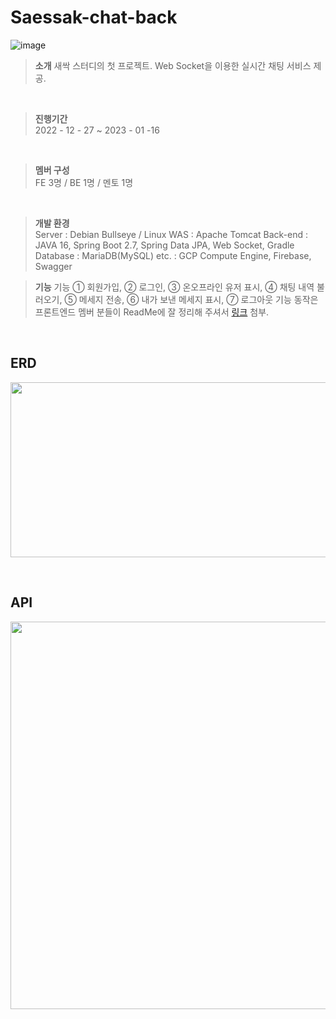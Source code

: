 # Saessak-chat-back

![image](https://github.com/saessak-study/saessak-chat-back/assets/115124708/6920db83-9568-4e64-90a2-eb6bb75ad2e6)


> **소개**
> 새싹 스터디의 첫 프로젝트. 
> Web Socket을 이용한 실시간 채팅 서비스 제공.  


<br>

> **진행기간**  
> 2022 - 12 - 27 ~ 2023 - 01 -16

<br>

> **멤버 구성**  
> FE 3명 / BE 1명 / 멘토 1명

<br>

> **개발 환경**  
> Server  :  Debian Bullseye / Linux
> WAS  :  Apache Tomcat
> Back-end  :  JAVA 16, Spring Boot 2.7, Spring Data JPA, Web Socket, Gradle
> Database  :  MariaDB(MySQL)
> etc.  :  GCP Compute Engine, Firebase, Swagger

> **기능**
> 기능
> ① 회원가입, ② 로그인, ③ 온오프라인 유저 표시, ④ 채팅 내역 불러오기, ⑤ 메세지 전송, ⑥ 내가 보낸 메세지 표시, ⑦ 로그아웃
> 기능 동작은 프론트엔드 멤버 분들이 ReadMe에 잘 정리해 주셔서 [링크](https://github.com/saessak-study/saessak-chat-front) 첨부.
<br>

## ERD

<img src="https://github.com/zincum30/refactor-sskchat/assets/115124708/01860ffc-4081-4414-801b-0034d7635db9.png" width = "620" height ="280" /><br>


<br>



## API

<img src="https://github.com/zincum30/refactor-sskchat/assets/115124708/8ea2ff24-ef2a-471d-9079-c4f6ccd603cf.png" width = "620" /><br>

  
